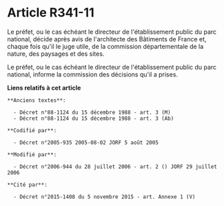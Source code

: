 # Article R341-11

Le préfet, ou le cas échéant le directeur de l'établissement public du parc national, décide après avis de l'architecte des
Bâtiments de France et, chaque fois qu'il le juge utile, de la commission départementale de la nature, des paysages et des
sites.

Le préfet, ou le cas échéant le directeur de l'établissement public du parc national, informe la commission des décisions
qu'il a prises.

**Liens relatifs à cet article**

	**Anciens textes**:

	  - Décret n°88-1124 du 15 décembre 1988 - art. 3 (M)
	  - Décret n°88-1124 du 15 décembre 1988 - art. 3 (Ab)

	**Codifié par**:

	  - Décret n°2005-935 2005-08-02 JORF 5 août 2005

	**Modifié par**:

	  - Décret n°2006-944 du 28 juillet 2006 - art. 2 () JORF 29 juillet 2006

	**Cité par**:

	  - Décret n°2015-1408 du 5 novembre 2015 - art. Annexe 1 (V)
